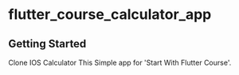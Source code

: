 # flutter_course_calculator_app

## Getting Started

Clone IOS Calculator
This Simple app for 'Start With Flutter Course'.
